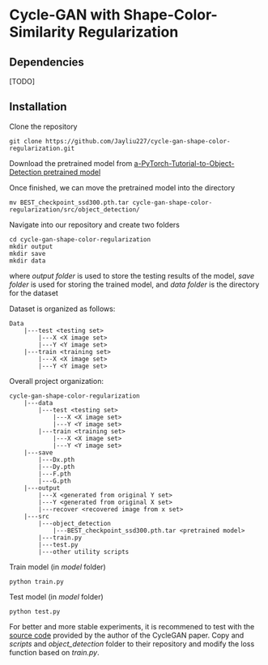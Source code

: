 # Cycle-GAN with Shape-Color-Similarity Regularization

## Dependencies

[TODO]

## Installation

Clone the repository
```
git clone https://github.com/Jayliu227/cycle-gan-shape-color-regularization.git
```
Download the pretrained model from [a-PyTorch-Tutorial-to-Object-Detection pretrained model](https://drive.google.com/file/d/1YZp2PUR1NYKPlBIVoVRO0Tg1ECDmrnC3/view)

Once finished, we can move the pretrained model into the directory 
```
mv BEST_checkpoint_ssd300.pth.tar cycle-gan-shape-color-regularization/src/object_detection/
```
Navigate into our repository and create two folders
```
cd cycle-gan-shape-color-regularization
mkdir output
mkdir save
mkdir data
```
where *output folder* is used to store the testing results of the model, *save folder* is used for storing the trained model, and *data folder* is the directory for the dataset

Dataset is organized as follows:
```
Data
    |---test <testing set>
        |---X <X image set>
        |---Y <Y image set>
    |---train <training set>
        |---X <X image set>
        |---Y <Y image set>
```
Overall project organization:
```
cycle-gan-shape-color-regularization
    |---data
        |---test <testing set>
            |---X <X image set>
            |---Y <Y image set>
        |---train <training set>
            |---X <X image set>
            |---Y <Y image set>
    |---save
        |---Dx.pth
        |---Dy.pth
        |---F.pth
        |---G.pth
    |---output
        |---X <generated from original Y set>
        |---Y <generated from original X set>
        |---recover <recovered image from x set>
    |---src
        |---object_detection
            |---BEST_checkpoint_ssd300.pth.tar <pretrained model>
        |---train.py
        |---test.py
        |---other utility scripts
```
Train model (in *model* folder)
```
python train.py
```
Test model (in *model* folder)
```
python test.py
```

For better and more stable experiments, it is recommened to test with the [source code](https://github.com/junyanz/pytorch-CycleGAN-and-pix2pix) provided by the author of the CycleGAN paper. Copy and *scripts* and *object_detection* folder to their repository and modify the loss function based on *train.py*.
